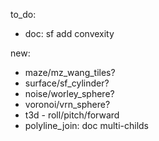 to_do:

- doc: sf add convexity

new:

- maze/mz_wang_tiles?
- surface/sf_cylinder?
- noise/worley_sphere?
- voronoi/vrn_sphere?
- t3d - roll/pitch/forward
- polyline_join: doc multi-childs